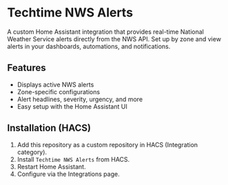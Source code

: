 # Techtime NWS Alerts

A custom Home Assistant integration that provides real-time National Weather Service alerts directly from the NWS API. Set up by zone and view alerts in your dashboards, automations, and notifications.

## Features
- Displays active NWS alerts
- Zone-specific configurations
- Alert headlines, severity, urgency, and more
- Easy setup with the Home Assistant UI

## Installation (HACS)
1. Add this repository as a custom repository in HACS (Integration category).
2. Install `Techtime NWS Alerts` from HACS.
3. Restart Home Assistant.
4. Configure via the Integrations page.

